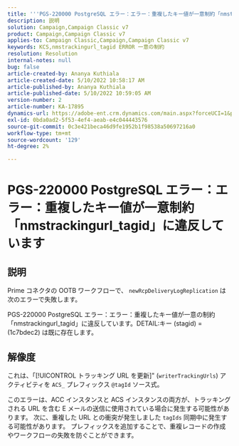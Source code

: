 ```yaml
---
title: '''PGS-220000 PostgreSQL エラー：エラー：重複したキー値が一意制約「nmstrackingurl_tagid」に違反しています'
description: 説明
solution: Campaign,Campaign Classic v7
product: Campaign,Campaign Classic v7
applies-to: Campaign Classic,Campaign,Campaign Classic v7
keywords: KCS,nmstrackingurl_tagid ERROR 一意の制約
resolution: Resolution
internal-notes: null
bug: false
article-created-by: Ananya Kuthiala
article-created-date: 5/10/2022 10:58:17 AM
article-published-by: Ananya Kuthiala
article-published-date: 5/10/2022 10:59:05 AM
version-number: 2
article-number: KA-17895
dynamics-url: https://adobe-ent.crm.dynamics.com/main.aspx?forceUCI=1&pagetype=entityrecord&etn=knowledgearticle&id=04840e17-50d0-ec11-a7b5-0022480a8e40
exl-id: 0bda0ad2-5f53-4ef4-aeab-e4c044443576
source-git-commit: 0c3e421beca46d9fe1952b1f98538a50697216a0
workflow-type: tm+mt
source-wordcount: '129'
ht-degree: 2%

---
```


# PGS-220000 PostgreSQL エラー：エラー：重複したキー値が一意制約「nmstrackingurl_tagid」に違反しています

## 説明


Prime コネクタの OOTB ワークフローで、 `newRcpDeliveryLogReplication` は次のエラーで失敗します。

PGS-220000 PostgreSQL エラー：エラー：重複したキー値が一意の制約「nmstrackingurl_tagid」に違反しています。DETAIL:キー (stagid) = (1c7bdec2) は既に存在します。


## 解像度


これは、「[!UICONTROL トラッキング URL を更新]&quot; (`writerTrackingUrls`) アクティビティを `ACS_` プレフィックス `@tagId` ソース式。

このエラーは、ACC インスタンスと ACS インスタンスの両方が、トラッキングされる URL を含む E メールの送信に使用されている場合に発生する可能性があります。 次に、重複した URL との衝突が発生しました `tagIds` 同期中に発生する可能性があります。 プレフィックスを追加することで、重複レコードの作成やワークフローの失敗を防ぐことができます。
